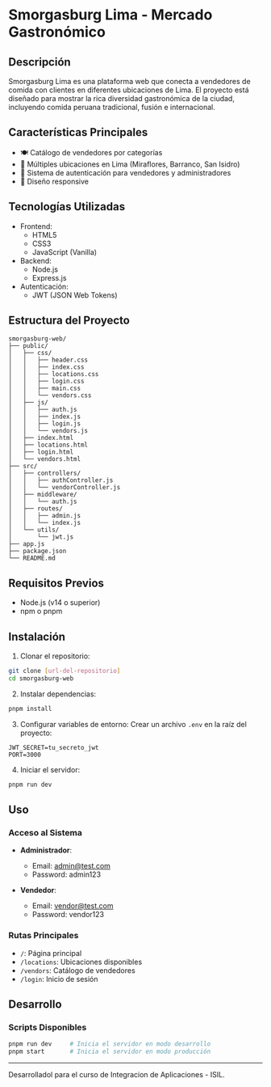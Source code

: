# Smorgasburg Lima - Mercado Gastronómico

## Descripción
Smorgasburg Lima es una plataforma web que conecta a vendedores de comida con clientes en diferentes ubicaciones de Lima. El proyecto está diseñado para mostrar la rica diversidad gastronómica de la ciudad, incluyendo comida peruana tradicional, fusión e internacional.

## Características Principales
- 🍽️ Catálogo de vendedores por categorías
- 📍 Múltiples ubicaciones en Lima (Miraflores, Barranco, San Isidro)
- 🔐 Sistema de autenticación para vendedores y administradores
- 📱 Diseño responsive

## Tecnologías Utilizadas
- Frontend:
  - HTML5
  - CSS3
  - JavaScript (Vanilla)
- Backend:
  - Node.js
  - Express.js
- Autenticación:
  - JWT (JSON Web Tokens)

## Estructura del Proyecto
```
smorgasburg-web/
├── public/
│   ├── css/
│   │   ├── header.css
│   │   ├── index.css
│   │   ├── locations.css
│   │   ├── login.css
│   │   ├── main.css
│   │   └── vendors.css
│   ├── js/
│   │   ├── auth.js
│   │   ├── index.js
│   │   ├── login.js
│   │   └── vendors.js
│   ├── index.html
│   ├── locations.html
│   ├── login.html
│   └── vendors.html
├── src/
│   ├── controllers/
│   │   ├── authController.js
│   │   └── vendorController.js
│   ├── middleware/
│   │   └── auth.js
│   ├── routes/
│   │   ├── admin.js
│   │   └── index.js
│   └── utils/
│       └── jwt.js
├── app.js
├── package.json
└── README.md
```

## Requisitos Previos
- Node.js (v14 o superior)
- npm o pnpm

## Instalación

1. Clonar el repositorio:
```bash
git clone [url-del-repositorio]
cd smorgasburg-web
```

2. Instalar dependencias:
```bash
pnpm install
```

3. Configurar variables de entorno:
Crear un archivo `.env` en la raíz del proyecto:
```env
JWT_SECRET=tu_secreto_jwt
PORT=3000
```

4. Iniciar el servidor:
```bash
pnpm run dev
```

## Uso

### Acceso al Sistema
- **Administrador**:
  - Email: admin@test.com
  - Password: admin123

- **Vendedor**:
  - Email: vendor@test.com
  - Password: vendor123

### Rutas Principales
- `/`: Página principal
- `/locations`: Ubicaciones disponibles
- `/vendors`: Catálogo de vendedores
- `/login`: Inicio de sesión

## Desarrollo

### Scripts Disponibles
```bash
pnpm run dev     # Inicia el servidor en modo desarrollo
pnpm start       # Inicia el servidor en modo producción
```
---
Desarrolladol para el curso de Integracion de Aplicaciones - ISIL.
